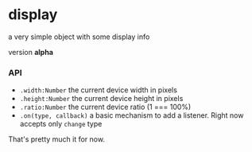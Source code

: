 display
=======

a very simple object with some display info

version **alpha**

### API

  * `.width:Number` the current device width in pixels
  * `.height:Number` the current device height in pixels
  * `.ratio:Number` the current device ratio (1 === 100%)
  * `.on(type, callback)` a basic mechanism to add a listener. Right now accepts only `change` type

That's pretty much it for now.